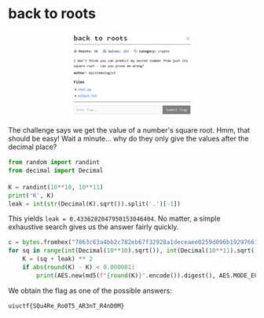 # back to roots

<p align = "center"><img src="challenge.JPG" alt="alt text" width="50%" height="50%" /></p>

The challenge says we get the value of a number's square root. Hmm, that should be easy! Wait a minute... why do they only give the values after the decimal place?

```python
from random import randint
from decimal import Decimal

K = randint(10**10, 10**11)
print('K', K)
leak = int(str(Decimal(K).sqrt()).split('.')[-1])
```

This yields `leak = 0.4336282047950153046404`. No matter, a simple exhaustive search gives us the answer fairly quickly.

```python
c = bytes.fromhex("7863c63a4bb2c782eb67f32928a1deceaee0259d096b192976615fba644558b2ef62e48740f7f28da587846a81697745")
for sq in range(int(Decimal(10**10).sqrt()), int(Decimal(10**11).sqrt()) + 1):
    K = (sq + leak) ** 2
    if abs(round(K) - K) < 0.000001:
        print(AES.new(md5(f"{round(K)}".encode()).digest(), AES.MODE_ECB).decrypt(c))
```

We obtain the flag as one of the possible answers:

```
uiuctf{SQu4Re_Ro0T5_AR3nT_R4nD0M}
```